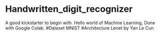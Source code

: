 # Handwritten_digit_recognizer
A good kickstarter to begin with. Hello world of Machine Learning, Done with Google Colab.
#Dataset 
MNIST 
#Architecture 
Lenet by Yan Le Cun

